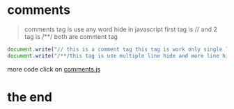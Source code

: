 # comments 
> comments tag is use any word hide in javascript  first tag is // and 2 tag is /**/ both are comment tag 
```javascript
document.write("// this is a comment tag this tag is work only single line hide ")
document.write("/**/this tag is use multiple line hide and more line hide exmaple 100 line hide then use /**/ this tag 100 line are hide ")
```
more code click on [comments.js](../js/comments.js)
# the end